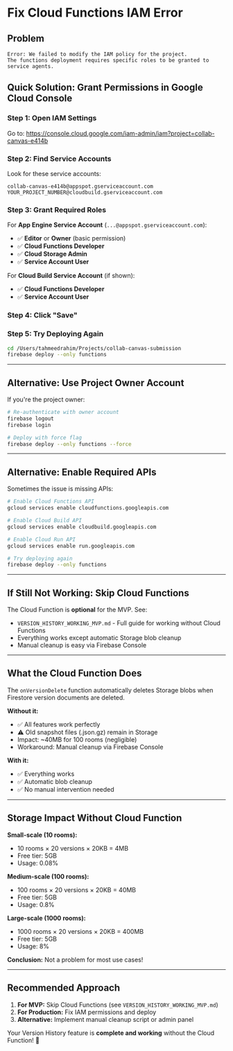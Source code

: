 # Fix Cloud Functions IAM Error

## Problem
```
Error: We failed to modify the IAM policy for the project. 
The functions deployment requires specific roles to be granted to service agents.
```

## Quick Solution: Grant Permissions in Google Cloud Console

### Step 1: Open IAM Settings
Go to: https://console.cloud.google.com/iam-admin/iam?project=collab-canvas-e414b

### Step 2: Find Service Accounts

Look for these service accounts:
```
collab-canvas-e414b@appspot.gserviceaccount.com
YOUR_PROJECT_NUMBER@cloudbuild.gserviceaccount.com
```

### Step 3: Grant Required Roles

For **App Engine Service Account** (`...@appspot.gserviceaccount.com`):
- ✅ **Editor** or **Owner** (basic permission)
- ✅ **Cloud Functions Developer**
- ✅ **Cloud Storage Admin**
- ✅ **Service Account User**

For **Cloud Build Service Account** (if shown):
- ✅ **Cloud Functions Developer**
- ✅ **Service Account User**

### Step 4: Click "Save"

### Step 5: Try Deploying Again
```bash
cd /Users/tahmeedrahim/Projects/collab-canvas-submission
firebase deploy --only functions
```

---

## Alternative: Use Project Owner Account

If you're the project owner:

```bash
# Re-authenticate with owner account
firebase logout
firebase login

# Deploy with force flag
firebase deploy --only functions --force
```

---

## Alternative: Enable Required APIs

Sometimes the issue is missing APIs:

```bash
# Enable Cloud Functions API
gcloud services enable cloudfunctions.googleapis.com

# Enable Cloud Build API
gcloud services enable cloudbuild.googleapis.com

# Enable Cloud Run API
gcloud services enable run.googleapis.com

# Try deploying again
firebase deploy --only functions
```

---

## If Still Not Working: Skip Cloud Functions

The Cloud Function is **optional** for the MVP. See:
- `VERSION_HISTORY_WORKING_MVP.md` - Full guide for working without Cloud Functions
- Everything works except automatic Storage blob cleanup
- Manual cleanup is easy via Firebase Console

---

## What the Cloud Function Does

The `onVersionDelete` function automatically deletes Storage blobs when Firestore version documents are deleted.

**Without it:**
- ✅ All features work perfectly
- ⚠️ Old snapshot files (.json.gz) remain in Storage
- Impact: ~40MB for 100 rooms (negligible)
- Workaround: Manual cleanup via Firebase Console

**With it:**
- ✅ Everything works
- ✅ Automatic blob cleanup
- ✅ No manual intervention needed

---

## Storage Impact Without Cloud Function

**Small-scale (10 rooms):**
- 10 rooms × 20 versions × 20KB = 4MB
- Free tier: 5GB
- Usage: 0.08%

**Medium-scale (100 rooms):**
- 100 rooms × 20 versions × 20KB = 40MB
- Free tier: 5GB
- Usage: 0.8%

**Large-scale (1000 rooms):**
- 1000 rooms × 20 versions × 20KB = 400MB
- Free tier: 5GB
- Usage: 8%

**Conclusion:** Not a problem for most use cases!

---

## Recommended Approach

1. **For MVP:** Skip Cloud Functions (see `VERSION_HISTORY_WORKING_MVP.md`)
2. **For Production:** Fix IAM permissions and deploy
3. **Alternative:** Implement manual cleanup script or admin panel

Your Version History feature is **complete and working** without the Cloud Function! 🎉


